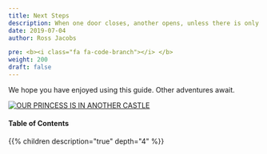 ```yaml
---
title: Next Steps
description: When one door closes, another opens, unless there is only one door
date: 2019-07-04
author: Ross Jacobs

pre: <b><i class="fa fa-code-branch"></i> </b>
weight: 200
draft: false
---
```


We hope you have enjoyed using this guide. Other adventures await.

<a href="/nextsteps/links"><img src="https://dl.dropboxusercontent.com/s/f8kgka7x33ui7pp/thank_you_mario.png" alt="OUR PRINCESS IS IN ANOTHER CASTLE"></a>

#### Table of Contents

{{% children description="true" depth="4" %}}
